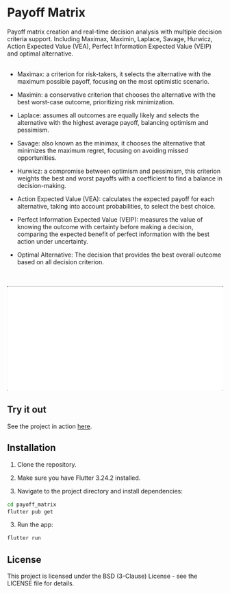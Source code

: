 # Payoff Matrix

Payoff matrix creation and real-time decision analysis with multiple decision criteria support. Including Maximax, Maximin, Laplace, Savage, Hurwicz, Action Expected Value (VEA), Perfect Information Expected Value (VEIP) and optimal alternative.
<br/><br/>

- Maximax: a criterion for risk-takers, it selects the alternative with the maximum possible payoff, focusing on the most optimistic scenario.

- Maximin: a conservative criterion that chooses the alternative with the best worst-case outcome, prioritizing risk minimization.

- Laplace: assumes all outcomes are equally likely and selects the alternative with the highest average payoff, balancing optimism and pessimism.

- Savage: also known as the minimax, it chooses the alternative that minimizes the maximum regret, focusing on avoiding missed opportunities.

- Hurwicz: a compromise between optimism and pessimism, this criterion weights the best and worst payoffs with a coefficient to find a balance in decision-making.

- Action Expected Value (VEA): calculates the expected payoff for each alternative, taking into account probabilities, to select the best choice.

- Perfect Information Expected Value (VEIP): measures the value of knowing the outcome with certainty before making a decision, comparing the expected benefit of perfect information with the best action under uncertainty.

- Optimal Alternative: The decision that provides the best overall outcome based on all decision criterion. 
<br/><br/><br/>

![Demo](./demo/demo.gif)

## Try it out

See the project in action [here](https://payoffmatrix.surge.sh/).

## Installation

1. Clone the repository.

2. Make sure you have Flutter 3.24.2 installed.

3. Navigate to the project directory and install dependencies:

```bash
cd payoff_matrix
flutter pub get
```

3. Run the app:

```bash
flutter run
```

## License

This project is licensed under the BSD (3-Clause) License - see the LICENSE file for details.
